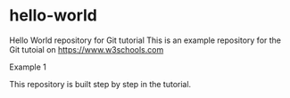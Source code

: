 # hello-world
Hello World repository for Git tutorial
This is an example repository for the Git tutoial on https://www.w3schools.com

Example 1

This repository is built step by step in the tutorial.
